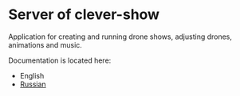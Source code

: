 # Server of clever-show

Application for creating and running drone shows, adjusting drones, animations and music.

Documentation is located here:
* English
* [Russian](../docs/ru/server.md)
